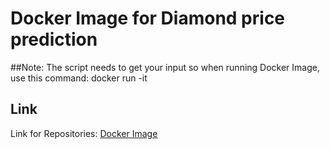 # Docker Image for Diamond price prediction

##Note:
The script needs to get your input so when running Docker Image, use this command: docker run -it 


## Link

Link for Repositories: [Docker Image](https://hub.docker.com/r/hasan221b/diamond_price)
